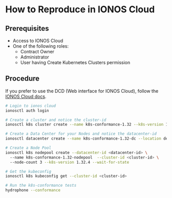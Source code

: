 # How to Reproduce in IONOS Cloud

## Prerequisites

- Access to IONOS Cloud
- One of the following roles:
    - Contract Owner
    - Administrator
    - User having Create Kubernetes Clusters permission

## Procedure

If you prefer to use the DCD (Web interface for IONOS Cloud), follow the [IONOS Cloud docs](https://docs.ionos.com/cloud/managed-services/managed-kubernetes/how-tos).

```bash
# Login to ionos cloud
ionosctl auth login

# Create a cluster and notice the cluster-id
ionosctl k8s cluster create --name k8s-conformance-1.32 --k8s-version 1.32.4 --wait-for-state

# Create a Data Center for your Nodes and notice the datacenter-id
ionosctl datacenter create --name k8s-conformance-1.32-dc --location de/fra --wait-for-request

# Create a Node Pool
ionosctl k8s nodepool create --datacenter-id <datacenter-id> \ 
  --name k8s-conformance-1.32-nodepool  --cluster-id <cluster-id> \ 
  --node-count 3 --k8s-version 1.32.4 --wait-for-state

# Get the kubeconfig
ionosctl k8s kubeconfig get --cluster-id <cluster-id>

# Run the k8s-conformance tests
hydrophone --conformance
```